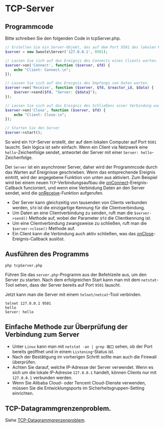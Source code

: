 # TCP-Server


## Programmcode

Bitte schreiben Sie den folgenden Code in tcpServer.php.

```php
// Erstellen Sie ein Server-Objekt, das auf dem Port 9501 des lokalen Hosts lauscht.
$server = new Swoole\Server('127.0.0.1', 9501);

// Lassen Sie sich auf das Ereignis des Connects eines Clients warten.
$server->on('Connect', function ($server, $fd) {
    echo "Client: Connect.\n";
});

// Lassen Sie sich auf das Ereignis des Empfangs von Daten warten.
$server->on('Receive', function ($server, $fd, $reactor_id, $data) {
    $server->send($fd, "Server: {$data}");
});

// Lassen Sie sich auf das Ereignis des Schließens einer Verbindung warten.
$server->on('Close', function ($server, $fd) {
    echo "Client: Close.\n";
});

// Starten Sie den Server
$server->start(); 
```

So wird ein `TCP`-Server erstellt, der auf dem lokalen Computer auf Port `9501` lauscht. Sein lógica ist sehr einfach: Wenn ein Client via Netzwerk eine `hello`-Zeichenfolge sendet, antwortet der Server mit einer `Server: hello`-Zeichenfolge.

Der `Server` ist ein asynchroner Server, daher wird der Programmcode durch das Warten auf Ereignisse geschrieben. Wenn das entsprechende Ereignis eintritt, wird der angegebene Funktion von unten aus aktiviert. Zum Beispiel wird bei einem neuen `TCP`-Verbindungsaufbau die [onConnect](/server/events?id=onconnect)-Ereignis-Callback funcioniert, und wenn eine Verbindung Daten an den Server sendet, wird die [onReceive](/server/events?id=onreceive)-Funktion aufgerufen.

* Der Server kann gleichzeitig von tausenden von Clients verbunden werden, `$fd` ist die einzigartige Kennung für die Clientverbindung.
* Um Daten an eine Clientverbindung zu senden, ruft man die `$server->send()` Methode auf, wobei der Parameter `$fd` die Clientkennung ist.
* Um eine Clientverbindung zwangsweise zu schließen, ruft man die `$server->close()` Methode auf.
* Ein Client kann die Verbindung auch aktiv schließen, was das [onClose](/server/events?id=onclose)-Ereignis-Callback auslöst.


## Ausführen des Programms

```shell
php tcpServer.php
```

Führen Sie das `server.php`-Programm aus der Befehlzeile aus, um den Server zu starten. Nach dem erfolgreichen Start kann man mit dem `netstat`-Tool sehen, dass der Server bereits auf Port `9501` lauscht.

Jetzt kann man die Server mit einem `telnet/netcat`-Tool verbinden.

```shell
telnet 127.0.0.1 9501
hello
Server: hello
```


## Einfache Methode zur Überprüfung der Verbindung zum Server

* Unter `Linux` kann man mit `netstat -an | grep 端口` sehen, ob der Port bereits geöffnet und in einem `Listening`-Status ist.
* Nach der Bestätigung im vorherigen Schritt sollte man auch die Firewall überprüfen.
* Achten Sie darauf, welche IP-Adresse der Server verwendet. Wenn es sich um die lokale IP-Adresse `127.0.0.1` handelt, können Clients nur mit `127.0.0.1` verbunden werden.
* Wenn Sie Alibaba Cloud- oder Tencent Cloud-Dienste verwenden, müssen Sie die Entwicklungsports im Sicherheitsgruppen-Setting einrichten.

## TCP-Datagrammgrenzenproblem.

Siehe [TCP-Datagrammgrenzenproblem](/learn?id=tcp数据包边界问题).
